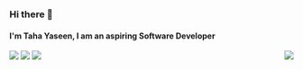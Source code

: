 ### Hi there 👋

#### I'm Taha Yaseen, I am an aspiring Software Developer
[<img align="right" src="https://img.shields.io/badge/LinkedIn-0077B5?style=for-the-badge&logo=linkedin&logoColor=white" />][linkedin]


<!-- <img src="https://hits.seeyoufarm.com/api/count/incr/badge.svg?url=https%3A%2F%2Fgithub.com%2Ftaha-yasin1212%2Fhit-counter" /> -->

<img src="https://github-readme-streak-stats.herokuapp.com/?user=taha-yasin" />

<img src= "https://github-readme-stats.vercel.app/api?username=taha-yasin&show_icons=true" />

<img src="https://github-readme-stats.vercel.app/api/top-langs/?username=taha-yasin&layout=compact" />
	
<!--
**taha-yasin/taha-yasin** is a ✨ _special_ ✨ repository because its `README.md` (this file) appears on your GitHub profile.

Here are some ideas to get you started:

- 🔭 I’m currently working on ...
- 🌱 I’m currently learning ...
- 👯 I’m looking to collaborate on ...
- 🤔 I’m looking for help with ...
- 💬 Ask me about ...
- 📫 How to reach me: ...
- 😄 Pronouns: ...
- ⚡ Fun fact: ...
-->

[linkedin]: https://www.linkedin.com/in/taha-yasin/
